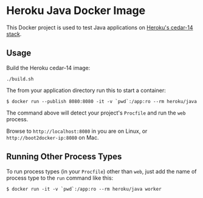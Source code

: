 # Heroku Java Docker Image

This Docker project is used to test Java applications on [Heroku's cedar-14 stack](https://devcenter.heroku.com/articles/cedar).

## Usage

Build the Heroku cedar-14 image:

```
./build.sh
```

The from your application directory run this to start a container:

```
$ docker run --publish 8080:8080 -it -v `pwd`:/app:ro --rm heroku/java
```

The command above will detect your project's `Procfile` and run the `web` process.

Browse to `http://localhost:8080` in you are on Linux, or `http://boot2docker-ip:8080` on Mac.

## Running Other Process Types

To run process types (in your `Procfile`) other than `web`, just add the name
of process type to the `run` command like this:

```
$ docker run -it -v `pwd`:/app:ro --rm heroku/java worker
```
